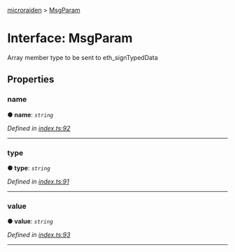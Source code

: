 [microraiden](../README.md) > [MsgParam](../interfaces/msgparam.md)



# Interface: MsgParam


Array member type to be sent to eth_signTypedData


## Properties
<a id="name"></a>

###  name

**●  name**:  *`string`* 

*Defined in [index.ts:92](https://github.com/raiden-network/microraiden/blob/534ae10/microraiden/microraiden/webui/microraiden/src/index.ts#L92)*





___

<a id="type"></a>

###  type

**●  type**:  *`string`* 

*Defined in [index.ts:91](https://github.com/raiden-network/microraiden/blob/534ae10/microraiden/microraiden/webui/microraiden/src/index.ts#L91)*





___

<a id="value"></a>

###  value

**●  value**:  *`string`* 

*Defined in [index.ts:93](https://github.com/raiden-network/microraiden/blob/534ae10/microraiden/microraiden/webui/microraiden/src/index.ts#L93)*





___


